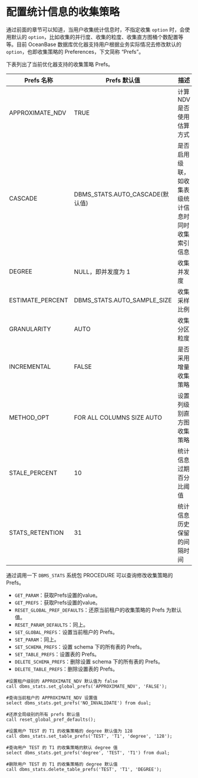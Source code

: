 # 配置统计信息的收集策略

通过前面的章节可以知道，当用户收集统计信息时，不指定收集 `option` 时，会使用默认的 `option`，比如收集的并行度、收集的粒度、收集直方图桶个数配置等等。目前 OceanBase 数据库优化器支持用户根据业务实际情况去修改默认的 `option`，也即收集策略的 Preferences，下文简称 “Prefs”。

下表列出了当前优化器支持的收集策略 Prefs。

|Prefs 名称 | Prefs 默认值 | 描述|
|---|---|---|
|APPROXIMATE_NDV |TRUE | 计算 NDV 是否使用估算方式|
|CASCADE| DBMS_STATS.AUTO_CASCADE(默认值)|是否启用级联，如收集表级统计信息时同时收集索引信息|
|DEGREE | NULL，即并发度为 1| 收集并发度|
|ESTIMATE_PERCENT| DBMS_STATS.AUTO_SAMPLE_SIZE | 收集采样比例 |
|GRANULARITY | AUTO | 收集分区粒度 |
|INCREMENTAL | FALSE | 是否采用增量收集策略 |
|METHOD_OPT | FOR ALL COLUMNS SIZE AUTO | 设置列级别直方图收集策略|
|STALE_PERCENT | 10 | 统计信息过期百分比阈值 |
|STATS_RETENTION | 31 | 统计信息历史保留的间隔时间|

通过调用一下 `DBMS_STATS` 系统包 PROCEDURE 可以查询修改收集策略的 Prefs。

* `GET_PARAM`：获取Prefs设置的value。
* `GET_PREFS`：获取Prefs设置的value。
* `RESET_GLOBAL_PREF_DEFAULTS`：还原当前租户的收集策略的 Prefs 为默认值。
* `RESET_PARAM_DEFAULTS`：同上。
* `SET_GLOBAL_PREFS`：设置当前租户的 Prefs。
* `SET_PARAM`：同上。
* `SET_SCHEMA_PREFS`：设置 schema 下的所有表的 Prefs。
* `SET_TABLE_PREFS`：设置表的 Prefs。
* `DELETE_SCHEMA_PREFS`：删除设置 schema 下的所有表的 Prefs。
* `DELETE_TABLE_PREFS`：删除设置表的 Prefs。

```
#设置租户级别的 APPROXIMATE_NDV 默认值为 false
call dbms_stats.set_global_prefs('APPROXIMATE_NDV', 'FALSE');

#查询当前租户的 APPROXIMATE_NDV 设置值
select dbms_stats.get_prefs('NO_INVALIDATE') from dual;

#还原全局级别的所有 prefs 默认值
call reset_global_pref_defaults();

#设置用户 TEST 的 T1 的收集策略的 degree 默认值为 128
call dbms_stats.set_table_prefs('TEST', 'T1', 'degree', '128');

#查询用户 TEST 的 T1 的收集策略的默认 degree 值
select dbms_stats.get_prefs('degree', 'TEST', 'T1') from dual;

#删除用户 TEST 的 T1 的收集策略的 degree 默认值
call dbms_stats.delete_table_prefs('TEST', 'T1', 'DEGREE');
```